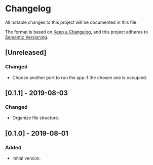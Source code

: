 # Changelog
All notable changes to this project will be documented in this file.

The format is based on [Keep a Changelog](https://keepachangelog.com/en/1.0.0/),
and this project adheres to [Semantic Versioning](https://semver.org/spec/v2.0.0.html).

## [Unreleased]

### Changed

- Choose another port to run the app if the chosen one is occupied.

## [0.1.1] - 2019-08-03

### Changed

- Organize file structure.

## [0.1.0] - 2019-08-01

### Added

- Initial version.